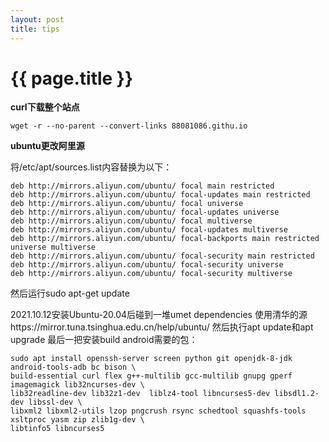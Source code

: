 ```yaml
---
layout: post
title: tips
---
```


{{ page.title }}
================

**curl下载整个站点**

```
wget -r --no-parent --convert-links 88081086.githu.io
```

**ubuntu更改阿里源**

将/etc/apt/sources.list内容替换为以下：

```
deb http://mirrors.aliyun.com/ubuntu/ focal main restricted
deb http://mirrors.aliyun.com/ubuntu/ focal-updates main restricted
deb http://mirrors.aliyun.com/ubuntu/ focal universe
deb http://mirrors.aliyun.com/ubuntu/ focal-updates universe
deb http://mirrors.aliyun.com/ubuntu/ focal multiverse
deb http://mirrors.aliyun.com/ubuntu/ focal-updates multiverse
deb http://mirrors.aliyun.com/ubuntu/ focal-backports main restricted universe multiverse
deb http://mirrors.aliyun.com/ubuntu/ focal-security main restricted
deb http://mirrors.aliyun.com/ubuntu/ focal-security universe
deb http://mirrors.aliyun.com/ubuntu/ focal-security multiverse
```

然后运行sudo apt-get update

2021.10.12安装Ubuntu-20.04后碰到一堆umet dependencies
使用清华的源https://mirror.tuna.tsinghua.edu.cn/help/ubuntu/
然后执行apt update和apt upgrade
最后一把安装build android需要的包：
```
sudo apt install openssh-server screen python git openjdk-8-jdk android-tools-adb bc bison \
build-essential curl flex g++-multilib gcc-multilib gnupg gperf imagemagick lib32ncurses-dev \
lib32readline-dev lib32z1-dev  liblz4-tool libncurses5-dev libsdl1.2-dev libssl-dev \
libxml2 libxml2-utils lzop pngcrush rsync schedtool squashfs-tools xsltproc yasm zip zlib1g-dev \
libtinfo5 libncurses5
```
